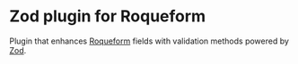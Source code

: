 # Zod plugin for Roqueform

Plugin that enhances [Roqueform](https://github.com/smikhalevski/roqueform#readme) fields with validation methods
powered by [Zod](https://zod.dev/).
